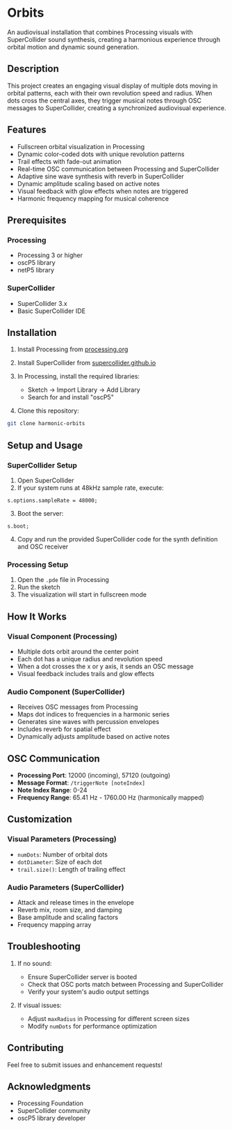 # Orbits

An audiovisual installation that combines Processing visuals with SuperCollider sound synthesis, creating a harmonious experience through orbital motion and dynamic sound generation.

## Description

This project creates an engaging visual display of multiple dots moving in orbital patterns, each with their own revolution speed and radius. When dots cross the central axes, they trigger musical notes through OSC messages to SuperCollider, creating a synchronized audiovisual experience.

## Features

- Fullscreen orbital visualization in Processing
- Dynamic color-coded dots with unique revolution patterns
- Trail effects with fade-out animation
- Real-time OSC communication between Processing and SuperCollider
- Adaptive sine wave synthesis with reverb in SuperCollider
- Dynamic amplitude scaling based on active notes
- Visual feedback with glow effects when notes are triggered
- Harmonic frequency mapping for musical coherence

## Prerequisites

### Processing
- Processing 3 or higher
- oscP5 library
- netP5 library

### SuperCollider
- SuperCollider 3.x
- Basic SuperCollider IDE

## Installation

1. Install Processing from [processing.org](https://processing.org/download)
2. Install SuperCollider from [supercollider.github.io](https://supercollider.github.io/downloads)
3. In Processing, install the required libraries:
   - Sketch -> Import Library -> Add Library
   - Search for and install "oscP5"

4. Clone this repository:
```bash
git clone harmonic-orbits
```

## Setup and Usage

### SuperCollider Setup
1. Open SuperCollider
2. If your system runs at 48kHz sample rate, execute:
```supercollider
s.options.sampleRate = 48000;
```
3. Boot the server:
```supercollider
s.boot;
```
4. Copy and run the provided SuperCollider code for the synth definition and OSC receiver

### Processing Setup
1. Open the `.pde` file in Processing
2. Run the sketch
3. The visualization will start in fullscreen mode

## How It Works

### Visual Component (Processing)
- Multiple dots orbit around the center point
- Each dot has a unique radius and revolution speed
- When a dot crosses the x or y axis, it sends an OSC message
- Visual feedback includes trails and glow effects

### Audio Component (SuperCollider)
- Receives OSC messages from Processing
- Maps dot indices to frequencies in a harmonic series
- Generates sine waves with percussion envelopes
- Includes reverb for spatial effect
- Dynamically adjusts amplitude based on active notes

## OSC Communication

- **Processing Port**: 12000 (incoming), 57120 (outgoing)
- **Message Format**: `/triggerNote [noteIndex]`
- **Note Index Range**: 0-24
- **Frequency Range**: 65.41 Hz - 1760.00 Hz (harmonically mapped)

## Customization

### Visual Parameters (Processing)
- `numDots`: Number of orbital dots
- `dotDiameter`: Size of each dot
- `trail.size()`: Length of trailing effect

### Audio Parameters (SuperCollider)
- Attack and release times in the envelope
- Reverb mix, room size, and damping
- Base amplitude and scaling factors
- Frequency mapping array

## Troubleshooting

1. If no sound:
   - Ensure SuperCollider server is booted
   - Check that OSC ports match between Processing and SuperCollider
   - Verify your system's audio output settings

2. If visual issues:
   - Adjust `maxRadius` in Processing for different screen sizes
   - Modify `numDots` for performance optimization

## Contributing

Feel free to submit issues and enhancement requests!

## Acknowledgments

- Processing Foundation
- SuperCollider community
- oscP5 library developer
